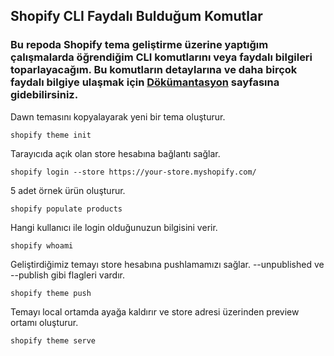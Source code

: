 ## Shopify CLI Faydalı Bulduğum Komutlar

### Bu repoda Shopify tema geliştirme üzerine yaptığım çalışmalarda öğrendiğim CLI komutlarını veya faydalı bilgileri toparlayacağım. Bu komutların detaylarına ve daha birçok faydalı bilgiye ulaşmak için [Dökümantasyon](https://shopify.dev/) sayfasına gidebilirsiniz.

Dawn temasını kopyalayarak yeni bir tema oluşturur.

    shopify theme init

Tarayıcıda açık olan store hesabına bağlantı sağlar.

    shopify login --store https://your-store.myshopify.com/

5 adet örnek ürün oluşturur.

    shopify populate products                                

Hangi kullanıcı ile login olduğunuzun bilgisini verir.

    shopify whoami      

Geliştirdiğimiz temayı store hesabına pushlamamızı sağlar. --unpublished ve --publish gibi flagleri vardır.

    shopify theme push   

Temayı local ortamda ayağa kaldırır ve store adresi üzerinden preview ortamı oluşturur.

    shopify theme serve                    
